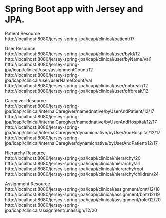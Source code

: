 # Spring Boot app with Jersey and JPA.

Patient Resource <br/>
http://localhost:8080/jersey-spring-jpa/icapi/clinical/patient/17 <br/>

User Resource <br/>
http://localhost:8080/jersey-spring-jpa/icapi/clinical/user/byId/12 <br/>
http://localhost:8080/jersey-spring-jpa/icapi/clinical/user/byName/val1 <br/>
http://localhost:8080/jersey-spring-jpa/icapi/clinical/user/assignmentCount/12 <br/>
http://localhost:8080/jersey-spring-jpa/icapi/clinical/user/userNameCount/val <br/>
http://localhost:8080/jersey-spring-jpa/icapi/clinical/user/onbreak/12 <br/>
http://localhost:8080/jersey-spring-jpa/icapi/clinical/user/offbreak/12 <br/>


Caregiver Resource <br/>
http://localhost:8080/jersey-spring-jpa/icapi/clinical/internalCaregiver/namednative/byUserAndPatient/12/17 <br/>
http://localhost:8080/jersey-spring-jpa/icapi/clinical/internalCaregiver/namednative/byUserAndHospital/12/17 <br/>
http://localhost:8080/jersey-spring-jpa/icapi/clinical/internalCaregiver/dynamicnative/byUserAndHospital/12/17 <br/>
http://localhost:8080/jersey-spring-jpa/icapi/clinical/internalCaregiver/dynamicnative/byUserAndPatient/12/17 <br/>

Hierarchy Resource <br/>
http://localhost:8080/jersey-spring-jpa/icapi/clinical/hierarchy/20 <br/>
http://localhost:8080/jersey-spring-jpa/icapi/clinical/hierarchy/all <br/>
http://localhost:8080/jersey-spring-jpa/icapi/clinical/hierarchy/root <br/>
http://localhost:8080/jersey-spring-jpa/icapi/clinical/hierarchy/children/24 <br/>

Assignment Resource <br/>
http://localhost:8080/jersey-spring-jpa/icapi/clinical/assignment/cmt/12/18 <br/>
http://localhost:8080/jersey-spring-jpa/icapi/clinical/assignment/bmt/12/19 <br/>
http://localhost:8080/jersey-spring-jpa/icapi/clinical/assignment/role/12/20 <br/>
http://localhost:8080/jersey-spring-jpa/icapi/clinical/assignment/unassign/12/20 <br/>
